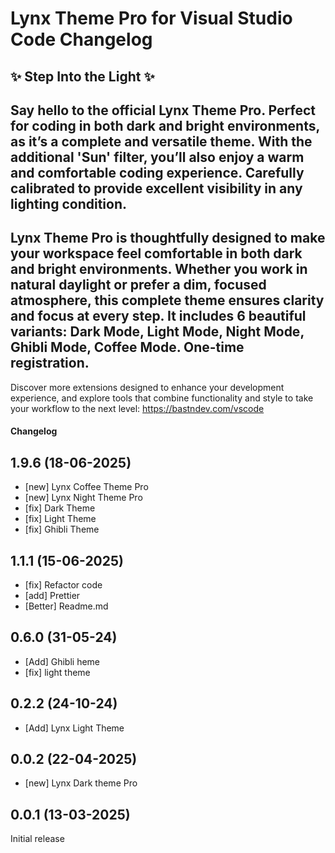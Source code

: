 # Lynx Theme Pro for Visual Studio Code Changelog

✨ Step Into the Light ✨
-------------------------

Say hello to the official Lynx Theme Pro. Perfect for coding in both dark and bright environments, as it’s a complete and versatile theme. With the additional 'Sun' filter, you’ll also enjoy a warm and comfortable coding experience.
Carefully calibrated to provide excellent visibility in any lighting condition.
-------------------------------------------

Lynx Theme Pro is thoughtfully designed to make your workspace feel comfortable in both dark and bright environments. Whether you work in natural daylight or prefer a dim, focused atmosphere, this complete theme ensures clarity and focus at every step.
It includes 6 beautiful variants: Dark Mode, Light Mode, Night Mode, Ghibli Mode, Coffee Mode.
One-time registration.
---------------------

Discover more extensions designed to enhance your development experience, and explore tools that combine functionality and style to take your workflow to the next level: https://bastndev.com/vscode

#### Changelog

## 1.9.6 (18-06-2025)

- [new] Lynx Coffee Theme Pro
- [new] Lynx Night Theme Pro
- [fix] Dark Theme
- [fix] Light Theme
- [fix] Ghibli Theme

## 1.1.1 (15-06-2025)

- [fix] Refactor code 
- [add] Prettier
- [Better] Readme.md

## 0.6.0 (31-05-24)

- [Add] Ghibli heme
- [fix] light theme 

## 0.2.2 (24-10-24)

- [Add] Lynx Light Theme

## 0.0.2 (22-04-2025)

- [new] Lynx Dark theme Pro 

## 0.0.1 (13-03-2025)

Initial release